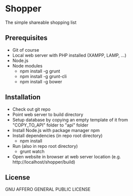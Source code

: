 Shopper
=======
The simple shareable shopping list

Prerequisites
-------------
- Git of course
- Local web server with PHP installed (XAMPP, LAMP, ...)
- Node.js
- Node modules
  - npm install -g grunt
  - npm install -g grunt-cli
  - npm install -g bower

Installation
------------
- Check out git repo
- Point web server to build directory
- Setup database by copying an empty template of it from "COPY_TO_API" folder to "api" folder
- Install Node.js with package manager npm
- Install dependencies (in repo root directory)
  - npm install
- Run (also in repo root directory)
  - grunt watch
- Open website in browser at web server location (e.g. http://localhost/shopper/build)

License
-------
GNU AFFERO GENERAL PUBLIC LICENSE
